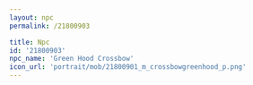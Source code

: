 ```yaml
---
layout: npc
permalink: /21800903

title: Npc
id: '21800903'
npc_name: 'Green Hood Crossbow'
icon_url: 'portrait/mob/21800901_m_crossbowgreenhood_p.png'
---
```

